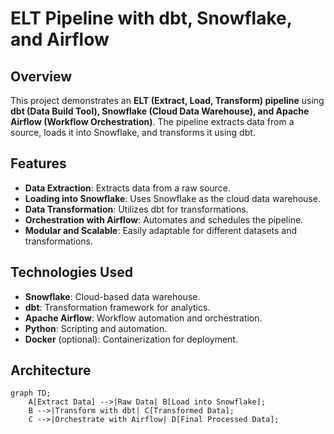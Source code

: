 # ELT Pipeline with dbt, Snowflake, and Airflow

## Overview
This project demonstrates an **ELT (Extract, Load, Transform) pipeline** using **dbt (Data Build Tool), Snowflake (Cloud Data Warehouse), and Apache Airflow (Workflow Orchestration)**. The pipeline extracts data from a source, loads it into Snowflake, and transforms it using dbt.

## Features
- **Data Extraction**: Extracts data from a raw source.
- **Loading into Snowflake**: Uses Snowflake as the cloud data warehouse.
- **Data Transformation**: Utilizes dbt for transformations.
- **Orchestration with Airflow**: Automates and schedules the pipeline.
- **Modular and Scalable**: Easily adaptable for different datasets and transformations.

## Technologies Used
- **Snowflake**: Cloud-based data warehouse.
- **dbt**: Transformation framework for analytics.
- **Apache Airflow**: Workflow automation and orchestration.
- **Python**: Scripting and automation.
- **Docker** (optional): Containerization for deployment.

## Architecture
```mermaid
graph TD;
    A[Extract Data] -->|Raw Data| B[Load into Snowflake];
    B -->|Transform with dbt| C[Transformed Data];
    C -->|Orchestrate with Airflow| D[Final Processed Data];
